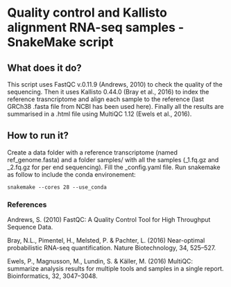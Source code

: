 # Quality control and Kallisto alignment RNA-seq samples - SnakeMake script

## What does it do? 

This script uses FastQC v.0.11.9 (Andrews, 2010) to check the quality of the sequencing. Then it uses Kallisto 0.44.0 (Bray et al., 2016) to index the reference trasncriptome and align each sample to the reference (last GRCh38 .fasta file from NCBI has been used here). Finally all the results are summarised in a .html file using MultiQC 1.12 (Ewels et al., 2016). 

## How to run it? 

Create a data folder with a reference transcriptome (named ref_genome.fasta) and a folder samples/ with all the samples (_1.fq.gz and _2.fq.gz for per end sequencing). 
Fill the _config.yaml file. 
Run snakemake as follow to include the conda environement: 

```
snakemake --cores 28 --use_conda 
```

### References 

Andrews, S. (2010) FastQC: A Quality Control Tool for High Throughput Sequence Data.

Bray, N.L., Pimentel, H., Melsted, P. & Pachter, L. (2016) Near-optimal probabilistic RNA-seq quantification. Nature Biotechnology, 34, 525–527.

Ewels, P., Magnusson, M., Lundin, S. & Käller, M. (2016) MultiQC: summarize analysis results for multiple tools and samples in a single report. Bioinformatics, 32, 3047–3048.
